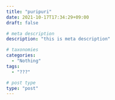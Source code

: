 ```yaml
---
title: "puripuri"
date: 2021-10-17T17:34:29+09:00
draft: false

# meta description
description: "this is meta description"

# taxonomies
categories: 
  - "Nothing"
tags:
  - "???"

# post type
type: "post"
---
```


